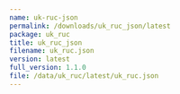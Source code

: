 ```yaml
---
name: uk-ruc-json
permalink: /downloads/uk_ruc_json/latest
package: uk_ruc
title: uk_ruc_json
filename: uk_ruc.json
version: latest
full_version: 1.1.0
file: /data/uk_ruc/latest/uk_ruc.json
---
```


